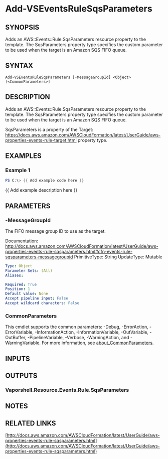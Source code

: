 # Add-VSEventsRuleSqsParameters

## SYNOPSIS
Adds an AWS::Events::Rule.SqsParameters resource property to the template.
The SqsParameters property type specifies the custom parameter to be used when the target is an Amazon SQS FIFO queue.

## SYNTAX

```
Add-VSEventsRuleSqsParameters [-MessageGroupId] <Object> [<CommonParameters>]
```

## DESCRIPTION
Adds an AWS::Events::Rule.SqsParameters resource property to the template.
The SqsParameters property type specifies the custom parameter to be used when the target is an Amazon SQS FIFO queue.

SqsParameters is a property of the Target: https://docs.aws.amazon.com/AWSCloudFormation/latest/UserGuide/aws-properties-events-rule-target.html property type.

## EXAMPLES

### Example 1
```powershell
PS C:\> {{ Add example code here }}
```

{{ Add example description here }}

## PARAMETERS

### -MessageGroupId
The FIFO message group ID to use as the target.

Documentation: http://docs.aws.amazon.com/AWSCloudFormation/latest/UserGuide/aws-properties-events-rule-sqsparameters.html#cfn-events-rule-sqsparameters-messagegroupid
PrimitiveType: String
UpdateType: Mutable

```yaml
Type: Object
Parameter Sets: (All)
Aliases:

Required: True
Position: 1
Default value: None
Accept pipeline input: False
Accept wildcard characters: False
```

### CommonParameters
This cmdlet supports the common parameters: -Debug, -ErrorAction, -ErrorVariable, -InformationAction, -InformationVariable, -OutVariable, -OutBuffer, -PipelineVariable, -Verbose, -WarningAction, and -WarningVariable. For more information, see [about_CommonParameters](http://go.microsoft.com/fwlink/?LinkID=113216).

## INPUTS

## OUTPUTS

### Vaporshell.Resource.Events.Rule.SqsParameters
## NOTES

## RELATED LINKS

[http://docs.aws.amazon.com/AWSCloudFormation/latest/UserGuide/aws-properties-events-rule-sqsparameters.html](http://docs.aws.amazon.com/AWSCloudFormation/latest/UserGuide/aws-properties-events-rule-sqsparameters.html)

